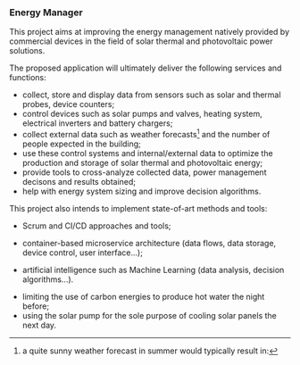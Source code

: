 ### Energy Manager

This project aims at improving the energy management natively provided by commercial devices in the field of solar thermal and photovoltaic power solutions.

The proposed application will ultimately deliver the following services and functions:
+ collect, store and display data from sensors such as solar and thermal probes, device counters;
+ control devices such as solar pumps and valves, heating system, electrical inverters and battery chargers;
+ collect external data such as weather forecasts[^first] and the number of people expected in the building;
+ use these control systems and internal/external data to optimize the production and storage of solar thermal and photovoltaic energy;
+ provide tools to cross-analyze collected data, power management decisons and results obtained;
+ help with energy system sizing and improve decision algorithms.

This project also intends to implement state-of-art methods and tools:
+ Scrum and CI/CD approaches and tools;
- container-based microservice architecture (data flows, data storage, device control, user interface...);
* artificial intelligence such as Machine Learning (data analysis, decision algorithms...).


[^first]: a quite sunny weather forecast in summer would typically result in:
+ limiting the use of carbon energies to produce hot water the night before;
+ using the solar pump for the sole purpose of cooling solar panels the next day.
